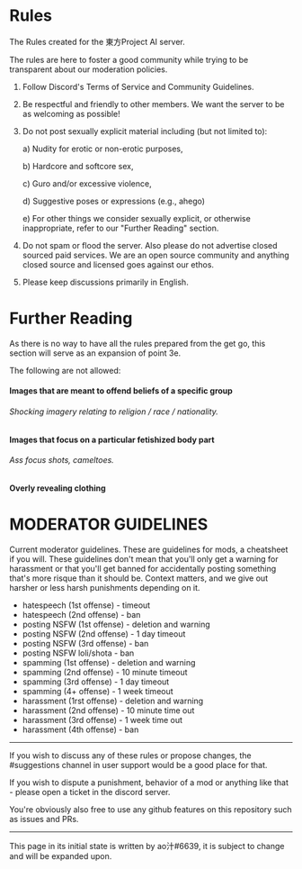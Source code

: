 # Rules
The Rules created for the 東方Project AI server.

The rules are here to foster a good community while trying to be transparent about our moderation policies.

1) Follow Discord's Terms of Service and Community Guidelines.
2) Be respectful and friendly to other members. We want the server to be as welcoming as possible!
3) Do not post sexually explicit material including (but not limited to):

     a) Nudity for erotic or non-erotic purposes, 
  
     b) Hardcore and softcore sex, 
  
     c) Guro and/or excessive violence, 
  
     d) Suggestive poses or expressions (e.g., ahego)
  
     e) For other things we consider sexually explicit, or otherwise inappropriate, refer to our "Further Reading" section.
  
4) Do not spam or flood the server. Also please do not advertise closed sourced paid services. We are an open source community and anything closed source and licensed goes against our ethos.
5) Please keep discussions primarily in English.

# Further Reading
As there is no way to have all the rules prepared from the get go, this section will serve as an expansion of point 3e.

The following are not allowed:

#### Images that are meant to offend beliefs of a specific group
###### Shocking imagery relating to religion / race / nationality.

#### Images that focus on a particular fetishized body part
###### Ass focus shots, cameltoes.

#### Overly revealing clothing



# MODERATOR GUIDELINES 
Current moderator guidelines. These are guidelines for mods, a cheatsheet if you will.
These guidelines don't mean that you'll only get a warning for harassment or that you'll get banned for accidentally posting something that's more risque than it should be.
Context matters, and we give out harsher or less harsh punishments depending on it.
  -  hatespeech (1st offense) - timeout
  -  hatespeech (2nd offense) - ban
  -  posting NSFW (1st offense) - deletion and warning
  -  posting NSFW (2nd offense) - 1 day timeout
  -  posting NSFW (3rd offense) - ban
  -  posting NSFW loli/shota - ban
  -  spamming (1st offense) - deletion and warning
  -  spamming (2nd offense) - 10 minute timeout
  -  spamming (3rd offense) - 1 day timeout
  -  spamming (4+ offense) - 1 week timeout
  -  harassment (1rst offense) - deletion and warning
  -  harassment (2nd offense) - 10 minute time out
  -  harassment (3rd offense) - 1 week time out
  -  harassment (4th offense) - ban

---

If you wish to discuss any of these rules or propose changes, the #suggestions channel in user support would be a good place for that.

If you wish to dispute a punishment, behavior of a mod or anything like that - please open a ticket in the discord server.

You're obviously also free to use any github features on this repository such as issues and PRs.

---
This page in its initial state is written by ao汁#6639, it is subject to change and will be expanded upon.

